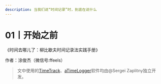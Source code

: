 ```yaml
---
description: 当我们说“时间记录”时，到底在说什么
---
```


# 01丨开始之前

《时间去哪儿了：柳比歇夫时间记录法实践手册》

作者：涂俊杰（微信号:ffeels）

> 文中使用的[TimeTrack](http://timetrack.io/)、[aTimeLogger](http://www.atimelogger.com/)软件均由@Sergei Zaplitny独立开发。



